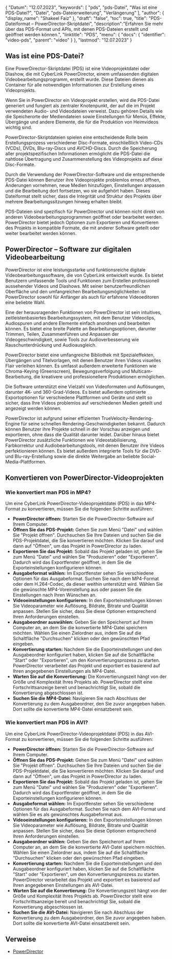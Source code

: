 {
"Datum": "12.07.2023",
  "keywords": [
"pds",
"pds-Datei",
"Was ist eine PDS-Datei?",
"Datei",
"pds-Dateierweiterung",
"Verlängerung"
],
  "author": {
"display_name": "Shakeel Faiz"
},
"draft": "false",
"toc": true,
"title": "PDS-Dateiformat – PowerDirector-Skriptdatei",
  "description":"Erfahren Sie mehr über das PDS-Format und APIs, mit denen PDS-Dateien erstellt und geöffnet werden können.",
"linktitle": "PDS",
  "menu": {
    "docs": {
      "identifier": "video-pds",
"parent": "video"
}
},
"lastmod": "12.07.2023"
}

## Was ist eine PDS-Datei?

Eine PowerDirector-Skriptdatei (PDS) ist eine Videoprojektdatei oder Diashow, die mit CyberLink PowerDirector, einem umfassenden digitalen Videobearbeitungsprogramm, erstellt wurde. Diese Dateien dienen als Container für alle notwendigen Informationen zur Erstellung eines Videoprojekts.

Wenn Sie in PowerDirector ein Videoprojekt erstellen, wird die PDS-Datei generiert und fungiert als zentraler Knotenpunkt, der auf die im Projekt verwendeten Audio- und Videodateien verweist. Dazu gehören Details wie die Speicherorte der Mediendateien sowie Einstellungen für Menüs, Effekte, Übergänge und andere Elemente, die für die Produktion von Heimvideos wichtig sind.

PowerDirector-Skriptdateien spielen eine entscheidende Rolle beim Erstellungsprozess verschiedener Disc-Formate, einschließlich Video-CDs (VCDs), DVDs, Blu-ray-Discs und AVCHD-Discs. Durch die Speicherung aller projektspezifischen Informationen ermöglicht die PDS-Datei die nahtlose Übertragung und Zusammenstellung des Videoprojekts auf diese Disc-Formate.

Durch die Verwendung der PowerDirector-Software und die entsprechende PDS-Datei können Benutzer ihre Videoprojekte problemlos erneut öffnen, Änderungen vornehmen, neue Medien hinzufügen, Einstellungen anpassen und die Bearbeitung dort fortsetzen, wo sie aufgehört haben. Dieses Dateiformat stellt sicher, dass die Integrität und Struktur des Projekts über mehrere Bearbeitungssitzungen hinweg erhalten bleibt.

PDS-Dateien sind spezifisch für PowerDirector und können nicht direkt von anderen Videobearbeitungsprogrammen geöffnet oder bearbeitet werden. PowerDirector bietet jedoch Optionen zum Exportieren und Konvertieren des Projekts in kompatible Formate, die mit anderer Software geteilt oder weiter bearbeitet werden können.

## PowerDirector – Software zur digitalen Videobearbeitung

PowerDirector ist eine leistungsstarke und funktionsreiche digitale Videobearbeitungssoftware, die von CyberLink entwickelt wurde. Es bietet Benutzern umfassende Tools und Funktionen zum Erstellen professionell aussehender Videos und Diashows. Mit seiner benutzerfreundlichen Oberfläche und den umfangreichen Bearbeitungsmöglichkeiten ist PowerDirector sowohl für Anfänger als auch für erfahrene Videoeditoren eine beliebte Wahl.

Eine der herausragenden Funktionen von PowerDirector ist sein intuitives, zeitleistenbasiertes Bearbeitungssystem, mit dem Benutzer Videoclips, Audiospuren und andere Elemente einfach anordnen und bearbeiten können. Es bietet eine breite Palette an Bearbeitungsoptionen, darunter Trimmen, Teilen, Zusammenführen und Anpassen der Videogeschwindigkeit, sowie Tools zur Audioverbesserung wie Rauschunterdrückung und Audioausgleich.

PowerDirector bietet eine umfangreiche Bibliothek mit Spezialeffekten, Übergängen und Titelvorlagen, mit denen Benutzer ihren Videos visuelles Flair verleihen können. Es umfasst außerdem erweiterte Funktionen wie Chroma-Keying (Greenscreen), Bewegungsverfolgung und Multicam-Bearbeitung, die kreativere und professionellere Produktionen ermöglichen.

Die Software unterstützt eine Vielzahl von Videoformaten und Auflösungen, darunter 4K- und 360-Grad-Videos. Es bietet außerdem optimierte Exportoptionen für verschiedene Plattformen und Geräte und stellt so sicher, dass Ihre Videos problemlos auf verschiedenen Medien geteilt und angezeigt werden können.

PowerDirector ist aufgrund seiner effizienten TrueVelocity-Rendering-Engine für seine schnellen Rendering-Geschwindigkeiten bekannt. Dadurch können Benutzer ihre Projekte schnell in der Vorschau anzeigen und exportieren, ohne dass die Qualität darunter leidet. Darüber hinaus bietet PowerDirector zusätzliche Funktionen wie Videostabilisierung, Farbkorrektur und Audiobearbeitungstools, mit denen Benutzer ihre Videos perfektionieren können. Es bietet außerdem integrierte Tools für die DVD- und Blu-ray-Erstellung sowie die direkte Weitergabe an beliebte Social-Media-Plattformen.

## Konvertieren von PowerDirector-Videoprojekten

### Wie konvertiert man PDS in MP4?

Um eine CyberLink PowerDirector-Videoprojektdatei (PDS) in das MP4-Format zu konvertieren, müssen Sie die folgenden Schritte ausführen:

- **PowerDirector öffnen:** Starten Sie die PowerDirector-Software auf Ihrem Computer.
- **Öffnen Sie das PDS-Projekt:** Gehen Sie zum Menü "Datei" und wählen Sie "Projekt öffnen". Durchsuchen Sie Ihre Dateien und suchen Sie die PDS-Projektdatei, die Sie konvertieren möchten. Klicken Sie darauf und dann auf "Öffnen", um das Projekt in PowerDirector zu laden.
- **Exportieren Sie das Projekt:** Sobald das Projekt geladen ist, gehen Sie zum Menü "Datei" und wählen Sie "Produzieren" oder "Exportieren". Dadurch wird das Exportfenster geöffnet, in dem Sie die Exporteinstellungen konfigurieren können.
- **Ausgabeformat wählen:** Im Exportfenster sehen Sie verschiedene Optionen für das Ausgabeformat. Suchen Sie nach dem MP4-Format oder dem H.264-Codec, da dieser weithin unterstützt wird. Wählen Sie die gewünschte MP4-Voreinstellung aus oder passen Sie die Einstellungen nach Ihren Wünschen an.
- **Videoeinstellungen konfigurieren:** In den Exporteinstellungen können Sie Videoparameter wie Auflösung, Bildrate, Bitrate und Qualität anpassen. Stellen Sie sicher, dass Sie diese Optionen entsprechend Ihren Anforderungen einstellen.
- **Ausgabeordner auswählen:** Geben Sie den Speicherort auf Ihrem Computer an, an dem Sie die konvertierte MP4-Datei speichern möchten. Wählen Sie einen Zielordner aus, indem Sie auf die Schaltfläche "Durchsuchen" klicken oder den gewünschten Pfad eingeben.
- **Konvertierung starten:** Nachdem Sie die Exporteinstellungen und den Ausgabeordner konfiguriert haben, klicken Sie auf die Schaltfläche "Start" oder "Exportieren", um den Konvertierungsprozess zu starten. PowerDirector verarbeitet das Projekt und exportiert es basierend auf Ihren angegebenen Einstellungen als MP4-Datei.
- **Warten Sie auf die Konvertierung:** Die Konvertierungszeit hängt von der Größe und Komplexität Ihres Projekts ab. PowerDirector stellt eine Fortschrittsanzeige bereit und benachrichtigt Sie, sobald die Konvertierung abgeschlossen ist.
- **Suchen Sie die MP4-Datei:** Navigieren Sie nach Abschluss der Konvertierung zu dem Ausgabeordner, den Sie zuvor angegeben haben. Dort sollte die konvertierte MP4-Datei einsatzbereit sein.

### Wie konvertiert man PDS in AVI?

Um eine CyberLink PowerDirector-Videoprojektdatei (PDS) in das AVI-Format zu konvertieren, müssen Sie die folgenden Schritte ausführen:

- **PowerDirector öffnen:** Starten Sie die PowerDirector-Software auf Ihrem Computer.
- **Öffnen Sie das PDS-Projekt:** Gehen Sie zum Menü "Datei" und wählen Sie "Projekt öffnen". Durchsuchen Sie Ihre Dateien und suchen Sie die PDS-Projektdatei, die Sie konvertieren möchten. Klicken Sie darauf und dann auf "Öffnen", um das Projekt in PowerDirector zu laden.
- **Exportieren Sie das Projekt:** Sobald das Projekt geladen ist, gehen Sie zum Menü "Datei" und wählen Sie "Produzieren" oder "Exportieren". Dadurch wird das Exportfenster geöffnet, in dem Sie die Exporteinstellungen konfigurieren können.
- **Ausgabeformat wählen:** Im Exportfenster sehen Sie verschiedene Optionen für das Ausgabeformat. Suchen Sie nach dem AVI-Format und wählen Sie es als gewünschtes Ausgabeformat aus.
- **Videoeinstellungen konfigurieren:** In den Exporteinstellungen können Sie Videoparameter wie Auflösung, Bildrate, Bitrate und Qualität anpassen. Stellen Sie sicher, dass Sie diese Optionen entsprechend Ihren Anforderungen einstellen.
- **Ausgabeordner wählen:** Geben Sie den Speicherort auf Ihrem Computer an, an dem Sie die konvertierte AVI-Datei speichern möchten. Wählen Sie einen Zielordner aus, indem Sie auf die Schaltfläche "Durchsuchen" klicken oder den gewünschten Pfad eingeben.
- **Konvertierung starten:** Nachdem Sie die Exporteinstellungen und den Ausgabeordner konfiguriert haben, klicken Sie auf die Schaltfläche "Start" oder "Exportieren", um den Konvertierungsprozess zu starten. PowerDirector verarbeitet das Projekt und exportiert es basierend auf Ihren angegebenen Einstellungen als AVI-Datei.
- **Warten Sie auf die Konvertierung:** Die Konvertierungszeit hängt von der Größe und Komplexität Ihres Projekts ab. PowerDirector stellt eine Fortschrittsanzeige bereit und benachrichtigt Sie, sobald die Konvertierung abgeschlossen ist.
- **Suchen Sie die AVI-Datei:** Navigieren Sie nach Abschluss der Konvertierung zu dem Ausgabeordner, den Sie zuvor angegeben haben. Dort sollte die konvertierte AVI-Datei einsatzbereit sein.
  

## Verweise
* [PowerDirector](https://en.wikipedia.org/wiki/PowerDirector)

